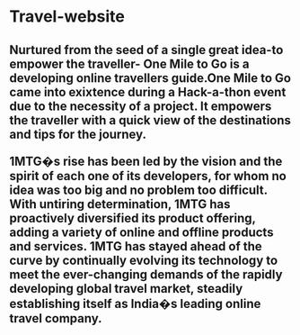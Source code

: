 # Travel-website



<h2 id="about">

Nurtured from the seed of a single great idea-to empower the traveller- One Mile to Go is a developing online
 travellers guide.One Mile to Go came into exixtence during a Hack-a-thon event due to the necessity of a 
project. It empowers the traveller with a quick view of the destinations and tips for the journey.

1MTG�s rise has been led by the vision and the spirit of each one of its developers, for whom no idea
 was too big and no problem too difficult. With untiring determination, 1MTG has proactively diversified
 its product offering, adding a variety of online and offline products and services. 1MTG has stayed
 ahead of the curve by continually evolving its technology to meet the ever-changing demands of the rapidly
 developing global travel market, steadily establishing itself as India�s leading online travel company.


</h2>
